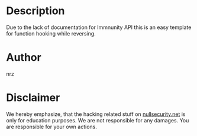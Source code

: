 # Description
Due to the lack of documentation for Immnunity API this is an easy template for
function hooking while reversing.

# Author
nrz

# Disclaimer
We hereby emphasize, that the hacking related stuff on
[nullsecurity.net](http://nullsecurity.net) is only for education purposes.
We are not responsible for any damages. You are responsible for your own
actions.
